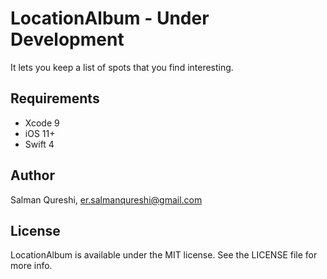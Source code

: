 # LocationAlbum - Under Development
It lets you keep a list of spots that you find interesting.




## Requirements

* Xcode 9
* iOS 11+
* Swift 4


## Author

Salman Qureshi, er.salmanqureshi@gmail.com

## License

LocationAlbum is available under the MIT license. See the LICENSE file for more info.
